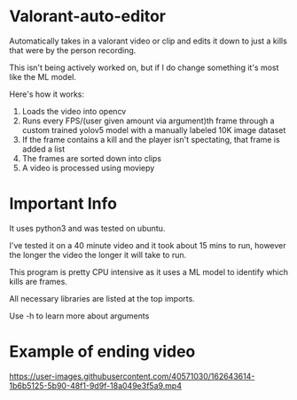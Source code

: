 # Valorant-auto-editor
Automatically takes in a valorant video or clip and edits it down to just a kills that were by the person recording.

This isn't being actively worked on, but if I do change something it's most like the ML model.

Here's how it works:

1. Loads the video into opencv
2. Runs every FPS/(user given amount via argument)th frame through a custom trained yolov5 model with a manually labeled 10K image dataset
3. If the frame contains a kill and the player isn't spectating, that frame is added a list
4. The frames are sorted down into clips 
5. A video is processed using moviepy

# Important Info
It uses python3 and was tested on ubuntu.

I've tested it on a 40 minute video and it took about 15 mins to run, however the longer the video the longer it will take to run.

This program is pretty CPU intensive as it uses a ML model to identify which kills are frames.

All necessary libraries are listed at the top imports.

Use -h to learn more about arguments

# Example of ending video
https://user-images.githubusercontent.com/40571030/162643614-1b6b5125-5b90-48f1-9d9f-18a049e3f5a9.mp4

